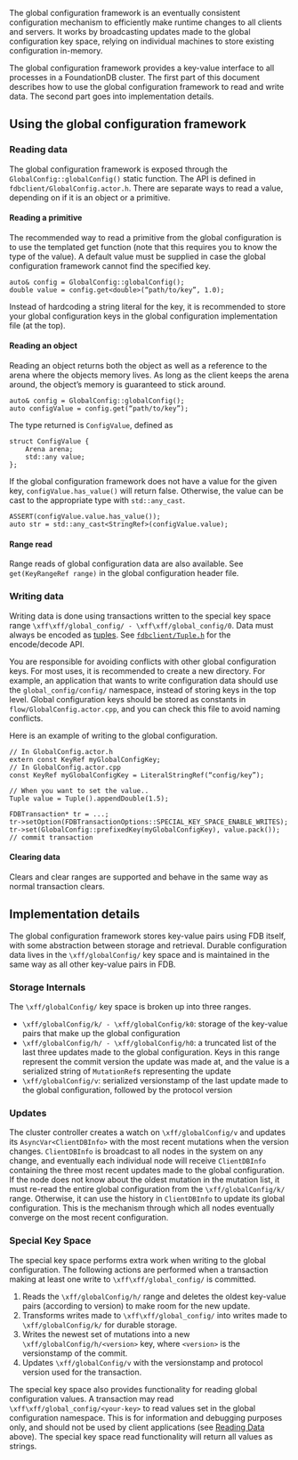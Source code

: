 The global configuration framework is an eventually consistent configuration mechanism to efficiently make runtime changes to all clients and servers. It works by broadcasting updates made to the global configuration key space, relying on individual machines to store existing configuration in-memory.

The global configuration framework provides a key-value interface to all processes in a FoundationDB cluster. The first part of this document describes how to use the global configuration framework to read and write data. The second part goes into implementation details.

## Using the global configuration framework

### Reading data

The global configuration framework is exposed through the `GlobalConfig::globalConfig()` static function. The API is defined in `fdbclient/GlobalConfig.actor.h`. There are separate ways to read a value, depending on if it is an object or a primitive.

#### Reading a primitive

The recommended way to read a primitive from the global configuration is to use the templated get function (note that this requires you to know the type of the value). A default value must be supplied in case the global configuration framework cannot find the specified key.

```
auto& config = GlobalConfig::globalConfig();
double value = config.get<double>(“path/to/key”, 1.0);
```

Instead of hardcoding a string literal for the key, it is recommended to store your global configuration keys in the global configuration implementation file (at the top).

#### Reading an object

Reading an object returns both the object as well as a reference to the arena where the objects memory lives. As long as the client keeps the arena around, the object’s memory is guaranteed to stick around.
```
auto& config = GlobalConfig::globalConfig();
auto configValue = config.get(“path/to/key”);
```

The type returned is `ConfigValue`, defined as

```
struct ConfigValue {
    Arena arena;
    std::any value;
};
```

If the global configuration framework does not have a value for the given key, `configValue.has_value()` will return false. Otherwise, the value can be cast to the appropriate type with `std::any_cast`.

```
ASSERT(configValue.value.has_value());
auto str = std::any_cast<StringRef>(configValue.value);
```

#### Range read

Range reads of global configuration data are also available. See `get(KeyRangeRef range)` in the global configuration header file.

### Writing data

Writing data is done using transactions written to the special key space range `\xff\xff/global_config/ - \xff\xff/global_config/0`. Data must always be encoded as [tuples](https://github.com/apple/foundationdb/blob/master/design/tuple.md). See [`fdbclient/Tuple.h`](https://github.com/apple/foundationdb/blob/master/fdbclient/Tuple.h) for the encode/decode API.

You are responsible for avoiding conflicts with other global configuration keys. For most uses, it is recommended to create a new directory. For example, an application that wants to write configuration data should use the `global_config/config/` namespace, instead of storing keys in the top level. Global configuration keys should be stored as constants in `flow/GlobalConfig.actor.cpp`, and you can check this file to avoid naming conflicts.

Here is an example of writing to the global configuration.

```
// In GlobalConfig.actor.h
extern const KeyRef myGlobalConfigKey;
// In GlobalConfig.actor.cpp
const KeyRef myGlobalConfigKey = LiteralStringRef(“config/key”);
 
// When you want to set the value..
Tuple value = Tuple().appendDouble(1.5);
 
FDBTransaction* tr = ...;
tr->setOption(FDBTransactionOptions::SPECIAL_KEY_SPACE_ENABLE_WRITES);
tr->set(GlobalConfig::prefixedKey(myGlobalConfigKey), value.pack());
// commit transaction
```

#### Clearing data

Clears and clear ranges are supported and behave in the same way as normal transaction clears.

## Implementation details

The global configuration framework stores key-value pairs using FDB itself, with some abstraction between storage and retrieval. Durable configuration data lives in the `\xff/globalConfig/` key space and is maintained in the same way as all other key-value pairs in FDB.

### Storage Internals

The `\xff/globalConfig/` key space is broken up into three ranges.

* `\xff/globalConfig/k/ - \xff/globalConfig/k0`: storage of the key-value pairs that make up the global configuration
* `\xff/globalConfig/h/ - \xff/globalConfig/h0`: a truncated list of the last three updates made to the global configuration. Keys in this range represent the commit version the update was made at, and the value is a serialized string of `MutationRef`s representing the update
* `\xff/globalConfig/v`: serialized versionstamp of the last update made to the global configuration, followed by the protocol version

### Updates

The cluster controller creates a watch on `\xff/globalConfig/v` and updates its `AsyncVar<ClientDBInfo>` with the most recent mutations when the version changes. `ClientDBInfo` is broadcast to all nodes in the system on any change, and eventually each individual node will receive `ClientDBInfo` containing the three most recent updates made to the global configuration. If the node does not know about the oldest mutation in the mutation list, it must re-read the entire global configuration from the `\xff/globalConfig/k/` range. Otherwise, it can use the history in `ClientDBInfo` to update its global configuration. This is the mechanism through which all nodes eventually converge on the most recent configuration.

### Special Key Space

The special key space performs extra work when writing to the global configuration. The following actions are performed when a transaction making at least one write to `\xff\xff/global_config/` is committed.

1. Reads the `\xff/globalConfig/h/` range and deletes the oldest key-value pairs (according to version) to make room for the new update.
2. Transforms writes made to `\xff\xff/global_config/` into writes made to `\xff/globalConfig/k/` for durable storage.
3. Writes the newest set of mutations into a new `\xff/globalConfig/h/<version>` key, where `<version>` is the versionstamp of the commit.
4. Updates `\xff/globalConfig/v` with the versionstamp and protocol version used for the transaction.

The special key space also provides functionality for reading global configuration values. A transaction may read `\xff\xff/global_config/<your-key>` to read values set in the global configuration namespace. This is for information and debugging purposes only, and should not be used by client applications (see [Reading Data](#reading-data) above). The special key space read functionality will return all values as strings.
